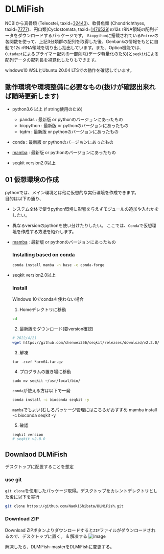 # DLMiFish
NCBIから真骨類 (Teleostei, taxid=[32443](https://www.ncbi.nlm.nih.gov/Taxonomy/Browser/wwwtax.cgi?mode=Info&id=32443&lvl=3&lin=f&keep=1&srchmode=1&unlock))、軟骨魚類 (Chondrichthyes, taxid=[7777](https://www.ncbi.nlm.nih.gov/Taxonomy/Browser/wwwtax.cgi?mode=Info&id=7777&lvl=3&lin=f&keep=1&srchmode=1&unlock))、円口類(Cyclostomata, taxid=[1476529](https://www.ncbi.nlm.nih.gov/Taxonomy/Browser/wwwtax.cgi?mode=Info&id=1476529&lvl=3&lin=f&keep=1&srchmode=1&unlock))の12s rRNA領域の配列データをダウンロードするパッケージです。
`Biopython`に搭載されている`Entrez`の各関数を使って、上記3分類群の配列を取得した後、Genbankの情報をもとに自動で12s rRNA領域を切り出し抽出しています。また、Option機能では、`Cutadapt`によるプライマー配列の一部削除(データ軽量化のため)と`seqkit`による配列データの配列長を視覚化したりもできます。

windows10 WSLとUbuntu 20.04 LTSでの動作を確認しています。

## 動作環境や環境整備に必要なもの(抜けが確認出来れば随時更新します)

- python3.6 以上 (f string使用のため)
  - pandas : 最新版 or pythonのバージョンにあったもの
  - biopython : 最新版 or pythonのバージョンにあったもの
  - tqdm : 最新版 or pythonのバージョンにあったもの

- conda : 最新版 or pythonのバージョンにあったもの
- [mamba](https://github.com/mamba-org/mamba) : 最新版 or pythonのバージョンにあったもの
- seqkit version2.0以上

## 01 仮想環境の作成
pythonでは、メイン環境とは他に仮想的な実行環境を作成できます。  
目的は以下の通り、
- システム全体で使うpython環境に影響を与えずモジュールの追加や入れかをしたい。
- 異なるversionのpythonを使い分けたりしたい。
ここでは、`Conda`で仮想環境を作成する方法を紹介します。


- [mamba](https://github.com/mamba-org/mamba) : 最新版 or pythonのバージョンにあったもの
  ### Installing based on conda
  ```bash
  conda install mamba -n base -c conda-forge
  ```
- seqkit version2.0以上
  ### Install
  Windows 10でcondaを使わない場合
  1. Homeデレクトリに移動
  ```bash
  cd
  ```
  2. 最新版をダウンロード(要version確認)
  ```bash
  # 2022/4/21
  wget https://github.com/shenwei356/seqkit/releases/download/v2.2.0/seqkit_linux_arm64.tar.gz
  ```
  3. 解凍
  ```
  tar -zxvf *arm64.tar.gz
  ```
  4. プログラムの置き場に移動
  ```
  sudo mv seqkit ~/usr/local/bin/
  ```
  
  `conda`が使える方は以下で一発
  ```bash
  conda install -c bioconda seqkit -y
  ```
  
  `mamba`でもよい(むしろパッケージ管理にはこちらがおすすめ
  mamba install -c bioconda seqkit -y

  5. 確認
  ```bash
  seqkit version
  # seqkit v2.0.0
  ```
  
## Downlaod DLMiFish
デスクトップに配置することを想定

### use git
`git clone`を使用したパッケージ取得。デスクトップをカレントデレクトリとした後に以下を実行
```bash
git clone https://github.com/NaokiShibata/DLMiFish.git
```
### Download ZIP
Download ZIPボタンよりダウンロードすると`ZIP`ファイルがダウンロードされるので、デスクトップに置く。 & 解凍する
![image](https://user-images.githubusercontent.com/53568847/164349138-3227f1cd-3e16-45c8-a3e7-4868dfeb303c.png)

解凍したら、DLMiFish-masterをDLMiFishに変更する。



  
  
